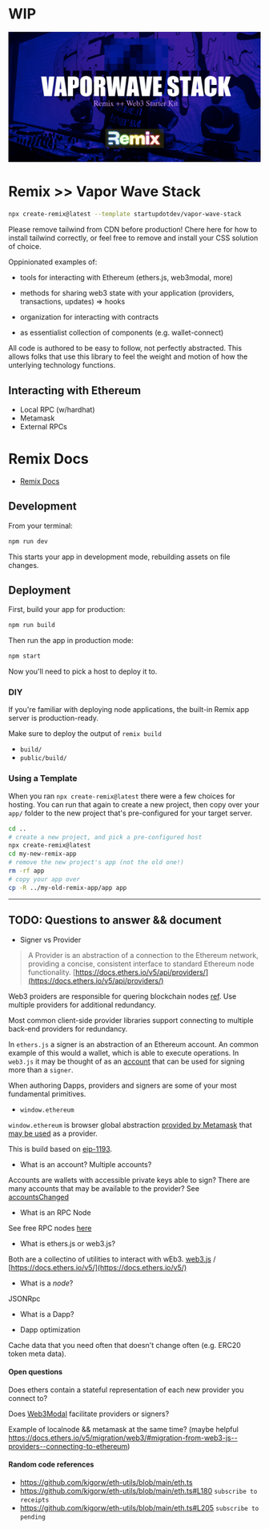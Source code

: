 # WIP

![./public/vaporwave.jpg](./public/vaporwave.jpg)

# Remix >> Vapor Wave Stack

```bash
npx create-remix@latest --template startupdotdev/vapor-wave-stack
```

Please remove tailwind from CDN before production! Chere here for how to install tailwind correctly, or feel free to remove and install your CSS solution of choice.

Oppinionated examples of:

- tools for interacting with Ethereum (ethers.js, web3modal, more)

- methods for sharing web3 state with your application (providers, transactions, updates) => hooks

- organization for interacting with contracts

- as essentialist collection of components (e.g. wallet-connect)

All code is authored to be easy to follow, not perfectly abstracted. This allows folks that use this library to feel the weight and motion of how the unterlying technology functions.

## Interacting with Ethereum

- Local RPC (w/hardhat)
- Metamask
- External RPCs

# Remix Docs

- [Remix Docs](https://remix.run/docs)

## Development

From your terminal:

```sh
npm run dev
```

This starts your app in development mode, rebuilding assets on file changes.

## Deployment

First, build your app for production:

```sh
npm run build
```

Then run the app in production mode:

```sh
npm start
```

Now you'll need to pick a host to deploy it to.

### DIY

If you're familiar with deploying node applications, the built-in Remix app server is production-ready.

Make sure to deploy the output of `remix build`

- `build/`
- `public/build/`

### Using a Template

When you ran `npx create-remix@latest` there were a few choices for hosting. You can run that again to create a new project, then copy over your `app/` folder to the new project that's pre-configured for your target server.

```sh
cd ..
# create a new project, and pick a pre-configured host
npx create-remix@latest
cd my-new-remix-app
# remove the new project's app (not the old one!)
rm -rf app
# copy your app over
cp -R ../my-old-remix-app/app app
```

---

## TODO: Questions to answer && document

- Signer vs Provider

> A Provider is an abstraction of a connection to the Ethereum network, providing a concise, consistent interface to standard Ethereum node functionality. [https://docs.ethers.io/v5/api/providers/](https://docs.ethers.io/v5/api/providers/)

Web3 proiders are responsible for quering blockchain nodes [ref](https://blog.quicknode.com/the-importance-of-web3-provider-redundancy/). Use multiple providers for additional redundancy.

Most common client-side provider libraries support connecting to multiple back-end providers for redundancy.

In `ethers.js` a signer is an abstraction of an Ethereum account. An common example of this would a wallet, which is able to execute operations. In `web3.js` it may be thought of as an [account](https://docs.ethers.io/v5/migration/web3/#migration-from-web3-js--signers--creating-signer) that can be used for signing more than a `signer`.

When authoring Dapps, providers and signers are some of your most fundamental primitives.

- `window.ethereum`

`window.ethereum` is browser global abstraction [provided by Metamask](https://docs.metamask.io/guide/ethereum-provider.html) that [may be used](https://www.tabnine.com/code/javascript/functions/builtins/Window/ethereum) as a provider.

This is build based on [eip-1193](https://eips.ethereum.org/EIPS/eip-1193).

- What is an account? Multiple accounts?

Accounts are wallets with accessible private keys able to sign? There are many accounts that may be available to the provider? See [accountsChanged](https://eips.ethereum.org/EIPS/eip-1193#accountschanged)

- What is an RPC Node

See free RPC nodes [here](https://ethereumnodes.com/)

- What is ethers.js or web3.js?

Both are a collectino of utilities to interact with wEb3. [web3.js](https://web3js.readthedocs.io/en/v1.7.4/#web3-js-ethereum-javascript-api) / [https://docs.ethers.io/v5/](https://docs.ethers.io/v5/)

- What is a _node_?

JSONRpc

- What is a Dapp?

- Dapp optimization

Cache data that you need often that doesn't change often (e.g. ERC20 token meta data).

#### Open questions

Does ethers contain a stateful representation of each new provider you connect to?

Does [Web3Modal](https://github.com/Web3Modal/web3modal) facilitate providers or signers?

Example of localnode && metamask at the same time? (maybe helpful https://docs.ethers.io/v5/migration/web3/#migration-from-web3-js--providers--connecting-to-ethereum)

#### Random code references

- https://github.com/kigorw/eth-utils/blob/main/eth.ts
- https://github.com/kigorw/eth-utils/blob/main/eth.ts#L180 `subscribe to receipts`
- https://github.com/kigorw/eth-utils/blob/main/eth.ts#L205 `subscribe to pending`
